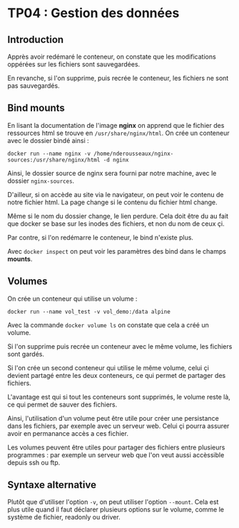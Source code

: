 # TP04 : Gestion des données

## Introduction

Apprès avoir redémaré le conteneur, on constate que les modifications oppérées sur les fichiers sont sauvegardées.

En revanche, si l'on supprime, puis recrée le conteneur, les fichiers ne sont pas sauvegardés.

## Bind mounts

En lisant la documentation de l'image **nginx** on apprend que le fichier des ressources html se trouve en `/usr/share/nginx/html`. On crée un conteneur avec le dossier bindé ainsi :

```shell
docker run --name nginx -v /home/nderousseaux/nginx-sources:/usr/share/nginx/html -d nginx
```

Ainsi, le dossier source de nginx sera fourni par notre machine,  avec le dossier `nginx-sources`.

D'ailleur, si on accède au site via le navigateur, on peut voir le contenu de notre fichier html. La page change si le contenu du fichier html change.

Même si le nom du dossier change, le lien perdure. Cela doit être du au fait que docker se base sur les inodes des fichiers, et non du nom de ceux çi.

Par contre, si l'on redémarre le conteneur, le bind n'existe plus.

Avec `docker inspect` on peut voir les paramètres des bind dans le champs **mounts**.

## Volumes

On crée un conteneur qui utilise un volume :

```shell
docker run --name vol_test -v vol_demo:/data alpine 
```

Avec la commande `docker volume ls`  on constate que cela a créé un volume.

Si l'on supprime puis recrée un conteneur avec le même volume, les fichiers sont gardés.

Si l'on crée un second conteneur qui utilise le même volume, celui çi devient partagé entre les deux conteneurs, ce qui permet de partager des fichiers.

L'avantage est qui si tout les conteneurs sont supprimés, le volume reste là, ce qui permet de sauver des fichiers.

Ainsi, l'utilisation d'un volume peut être utile pour créer une persistance dans les fichiers, par exemple avec un serveur web. Celui çi pourra assurer avoir en permanance accès a ces fichier.

Les volumes peuvent être utiles pour partager des fichiers entre plusieurs programmes : par exemple un serveur web que l'on veut aussi accèssible depuis ssh ou ftp.

## Syntaxe alternative

Plutôt que d'utiliser l'option `-v`, on peut utiliser l'option `--mount`. Cela est plus utile quand il faut déclarer plusieurs options sur le volume, comme le système de fichier, readonly ou driver.